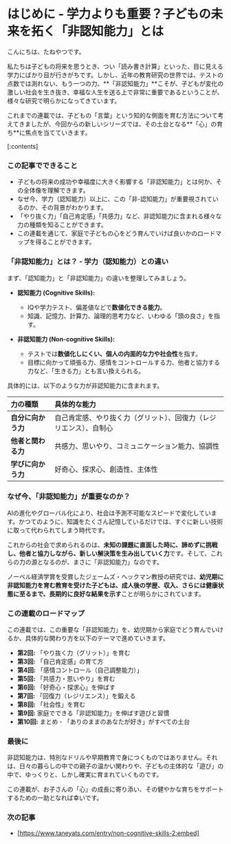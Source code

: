 # はじめに - 学力よりも重要？子どもの未来を拓く「非認知能力」とは
こんにちは、たねやつです。

私たちは子どもの将来を思うとき、つい「読み書き計算」といった、目に見える学力にばかり目が行きがちです。しかし、近年の教育研究の世界では、テストの点数では測れない、もう一つの力、**「非認知能力」**こそが、子どもが変化の激しい社会を生き抜き、幸福な人生を送る上で非常に重要であるということが、様々な研究で明らかになってきています。

これまでの連載では、子どもの「言葉」という知的な側面を育む方法について考えてきましたが、今回からの新しいシリーズでは、その土台となる**「心」の育ち**に焦点を当てていきます。

[:contents]

### この記事でできること
- 子どもの将来の成功や幸福度に大きく影響する「非認知能力」とは何か、その全体像を理解できます。
- なぜ今、学力（認知能力）以上に、この「非-認知能力」が重要視されているのか、その背景がわかります。
- 「やり抜く力」「自己肯定感」「共感力」など、非認知能力に含まれる様々な力の種類を知ることができます。
- この連載を通じて、家庭で子どもの心をどう育んでいけば良いかのロードマップを得ることができます。

### 「非認知能力」とは？ - 学力（認知能力）との違い
まず、「認知能力」と「非認知能力」の違いを整理してみましょう。

- **認知能力 (Cognitive Skills):**
  - IQや学力テスト、偏差値などで**数値化できる能力**。
  - 知識、記憶力、計算力、論理的思考力など、いわゆる「頭の良さ」を指す。

- **非認知能力 (Non-cognitive Skills):**
  - テストでは**数値化しにくい、個人の内面的な力や社会性**を指す。
  - 目標に向かって頑張る力、感情をコントロールする力、他者と協力する力など、「生きる力」とも言い換えられる。

具体的には、以下のような力が非認知能力に含まれます。

| 力の種類 | 具体的な能力 |
| :--- | :--- |
| **自分に向かう力** | 自己肯定感、やり抜く力（グリット）、回復力（レジリエンス）、自制心 |
| **他者と関わる力** | 共感力、思いやり、コミュニケーション能力、協調性 |
| **学びに向かう力** | 好奇心、探求心、創造性、主体性 |

### なぜ今、「非認知能力」が重要なのか？
AIの進化やグローバル化により、社会は予測不可能なスピードで変化しています。かつてのように、知識をたくさん記憶しているだけでは、すぐに新しい技術に取って代わられてしまう時代です。

これからの社会で求められるのは、**未知の課題に直面した時に、諦めずに挑戦し、他者と協力しながら、新しい解決策を生み出していく力**です。そして、これらの力の源となるのが、まさに「非認知能力」なのです。

ノーベル経済学賞を受賞したジェームズ・ヘックマン教授の研究では、**幼児期に非認知能力を育む教育を受けた子どもは、成人後の学歴、収入、さらには健康状態に至るまで、長期的に良好な結果を示す**ことが明らかにされています。

### この連載のロードマップ
この連載では、この重要な「非認知能力」を、幼児期から家庭でどう育んでいけるか、具体的な関わり方を以下のテーマで進めていきます。

- **第2回:** 「やり抜く力（グリット）」を育む
- **第3回:** 「自己肯定感」の育て方
- **第4回:** 「感情コントロール（自己調整能力）」
- **第5回:** 「共感力・思いやり」を育む
- **第6回:** 「好奇心・探求心」を伸ばす
- **第7回:** 「回復力（レジリエンス）」を鍛える
- **第8回:** 「社会性」を育む
- **第9回:** 家庭でできる「非認知能力」を伸ばす遊びと習慣
- **第10回:** まとめ - 「ありのままのあなたが好き」がすべての土台

### 最後に
非認知能力は、特別なドリルや早期教育で身につくものではありません。それは、日々の暮らしの中での親子の温かい関わりや、子どもの主体的な「遊び」の中で、ゆっくりと、しかし確実に育まれていくものです。

この連載が、お子さんの「心」の成長に寄り添い、その健やかな育ちをサポートするための一助となれば幸いです。

### 次の記事
- [https://www.taneyats.com/entry/non-cognitive-skills-2:embed]
